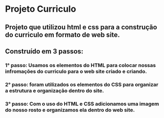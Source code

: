 # Projeto Curriculo
## Projeto que utilizou html e css para a construção do curriculo em formato de web site.

## Construído em 3 passos:

### 1° passo: Usamos os elementos do HTML para colocar nossas infromações do curriculo para o web site criado e criando.
### 2° passo: foram utilizados os elementos do  CSS para organizar a estrutura e organização dentro do site.
### 3° passo: Com o uso do HTML e CSS adicionamos uma imagem do nosso rosto e organizamos ela dentro do web site.
